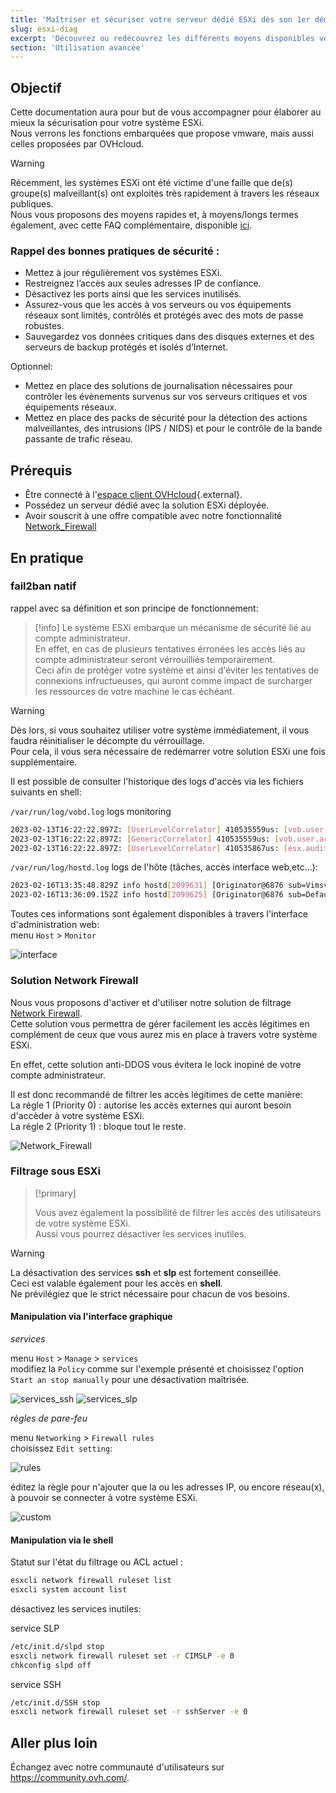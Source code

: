 ```yaml
---
title: 'Maîtriser et sécuriser votre serveur dédié ESXi dès son 1er démarrage'
slug: esxi-diag
excerpt: 'Découvrez ou redécouvrez les différents moyens disponibles vous permettant de sécuriser efficacement votre serveur dédié ESXi'
section: 'Utilisation avancée'
---
```



## Objectif

Cette documentation aura pour but de vous accompagner pour élaborer au mieux la sécurisation pour votre système ESXi.  
Nous verrons les fonctions embarquées que propose vmware, mais aussi celles proposées par OVHcloud.


> [!warning]
> 
> Récemment, les systèmes ESXi ont été victime d'une faille que de(s) groupe(s) malveillant(s) ont exploités très rapidement à travers les réseaux publiques.  
> Nous vous proposons des moyens rapides et, à moyens/longs termes également, avec cette FAQ complémentaire, disponible [ici](https://docs.ovh.com/fr/dedicated/esxi-faq/).
>


### Rappel des bonnes pratiques de sécurité :

* Mettez à jour régulièrement vos systèmes ESXi.
* Restreignez l’accès aux seules adresses IP de confiance.
* Désactivez les ports ainsi que les services inutilisés.
* Assurez-vous que les accès à vos serveurs ou vos équipements réseaux sont limités, contrôlés et protégés avec des mots de passe robustes.
* Sauvegardez vos données critiques dans des disques externes et des serveurs de backup protégés et isolés d’Internet.

Optionnel:

* Mettez en place des solutions de journalisation nécessaires pour contrôler les évènements survenus sur vos serveurs critiques et vos équipements réseaux.
* Mettez en place des packs de sécurité pour la détection des actions malveillantes, des intrusions (IPS / NIDS) et pour le contrôle de la bande passante de trafic réseau.


## Prérequis

* Être connecté à l'[espace client OVHcloud](https://www.ovh.com/auth/?action=gotomanager&from=https://www.ovh.com/fr/&ovhSubsidiary=fr){.external}.
* Possédez un serveur dédié avec la solution ESXi déployée.
* Avoir souscrit à une offre compatible avec notre fonctionnalité [Network_Firewall](https://docs.ovh.com/fr/dedicated/firewall-network/)


## En pratique

### fail2ban natif

rappel avec sa définition et son principe de fonctionnement:
> [!info]
> Le système ESXi embarque un mécanisme de sécurité lié au compte administrateur.  
> En effet, en cas de plusieurs tentatives érronées les accès liés au compte administrateur seront vérrouilliés temporairement.  
> Ceci afin de protéger votre système et ainsi d'éviter les tentatives de connexions infructueuses, qui auront comme impact de surcharger les ressources de votre machine le cas échéant.  

> [!warning]
> Dès lors, si vous souhaitez utiliser votre système immédiatement, il vous faudra réinitialiser le décompte du vérrouillage.  
> Pour cela, il vous sera nécessaire de redémarrer votre solution ESXi une fois supplémentaire.  
> 

Il est possible de consulter l'historique des logs d'accès via les fichiers suivants en shell:  

`/var/run/log/vobd.log` logs monitoring
```bash
2023-02-13T16:22:22.897Z: [UserLevelCorrelator] 410535559us: [vob.user.account.locked] Remote access for ESXi local user account 'root' has been locked for 900 seconds after 6 failed login attempts.
2023-02-13T16:22:22.897Z: [GenericCorrelator] 410535559us: [vob.user.account.locked] Remote access for ESXi local user account 'root' has been locked for 900 seconds after 6 failed login attempts.
2023-02-13T16:22:22.897Z: [UserLevelCorrelator] 410535867us: [esx.audit.account.locked] Remote access for ESXi local user account 'root' has been locked for 900 seconds after 6 failed login attempts.
```

`/var/run/log/hostd.log` logs de l'hôte (tâches, accès interface web,etc...):
```bash
2023-02-16T13:35:48.829Z info hostd[2099631] [Originator@6876 sub=Vimsvc.ha-eventmgr opID=esxui-e70a-159a user=root] Event 147 : User root@xxx.xxx.xxx.xxx logged out (login time: Thursday, 16 February, 2023 01:26:42 PM, number of API invocations: 12, user agent: Mozilla/5.0 (X11; Linux x86_64) AppleWebKit/537.36 (KHTML, like Gecko) Chrome/110.0.0.0 Safari/537.36)
2023-02-16T13:36:09.152Z info hostd[2099625] [Originator@6876 sub=Default opID=esxui-eabe-159d] Accepted password for user root from xxx.xxx.xxx.xxx
```

Toutes ces informations sont également disponibles à travers l'interface d'administration web:  
menu `Host` > `Monitor`  

![interface](images/gui_logs_.png)

### Solution Network Firewall

Nous vous proposons d'activer et d'utiliser notre solution de filtrage [Network Firewall](https://docs.ovh.com/fr/dedicated/firewall-network/).  
Cette solution vous permettra de gérer facilement les accès légitimes en complément de ceux que vous aurez mis en place à travers votre système ESXi.  

En effet, cette solution anti-DDOS vous évitera le lock inopiné de votre compte administrateur.  

Il est donc recommandé de filtrer les accès légitimes de cette manière:  
La régle 1 (Priority 0) : autorise les accès externes qui auront besoin d'accèder à votre système ESXi.  
La régle 2 (Priority 1) : bloque tout le reste.  

![Network_Firewall](images/firewall_network_.png)


### Filtrage sous ESXi

> [!primary]
>
> Vous avez également la possibilité de filtrer les accès des utilisateurs de votre système ESXi.  
> Aussi vous pourrez désactiver les services inutiles.  
>

> [!warning]
> La désactivation des services **ssh** et **slp** est fortement conseillée.  
> Ceci est valable également pour les accès en **shell**.  
> Ne prévilégiez que le strict nécessaire pour chacun de vos besoins.  

#### Manipulation via l'interface graphique

*services*

menu `Host` > `Manage` > `services`  
modifiez la `Policy` comme sur l'exemple présenté et choisissez l'option `Start an stop manually` pour une désactivation maîtrisée.  

![services_ssh](images/ssh_disabled_.png)
![services_slp](images/slpd_.png)



*règles de pare-feu*

menu `Networking` > `Firewall rules`  
choisissez `Edit setting`:  

![rules](images/firewall_web_.png)


éditez la règle pour n'ajouter que la ou les adresses IP, ou encore réseau(x), à pouvoir se connecter à votre système ESXi.  

![custom](images/custom_fw_rule.png)


#### Manipulation via le shell

Statut sur l'état du filtrage ou ACL actuel :
```bash
esxcli network firewall ruleset list
esxcli system account list
```

désactivez les services inutiles:

service SLP
```bash
/etc/init.d/slpd stop
esxcli network firewall ruleset set -r CIMSLP -e 0
chkconfig slpd off
```

service SSH
```bash
/etc/init.d/SSH stop
esxcli network firewall ruleset set -r sshServer -e 0
```



## Aller plus loin
Échangez avec notre communauté d'utilisateurs sur <https://community.ovh.com/>.
